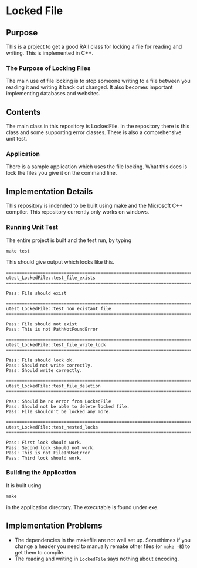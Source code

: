# Locked File #

## Purpose ##

This is a project to get a good RAII class for locking a file for reading and writing. This is implemented in C++.

### The Purpose of Locking Files ###

The main use of file locking is to stop someone writing to a file between you reading it and writing it back out changed. It also becomes important implementing databases and websites.

## Contents ##

The main class in this repository is LockedFile. In the repository there is this class and some supporting error classes. There is also a comprehensive unit test.

### Application ###

There is a sample application which uses the file locking. What this does is lock the files you give it on the command line.

## Implementation Details ##

This repository is indended to be built using make and the Microsoft C++ compiler. This repository currently only works on windows.


### Running Unit Test ###

The entire project is built and the test run, by typing 

    make test

This should give output which looks like this.

```
===============================================================================
utest_LockedFile::test_file_exists
===============================================================================

Pass: File should exist

===============================================================================
utest_LockedFile::test_non_existant_file
===============================================================================

Pass: File should not exist
Pass: This is not PathNotFoundError

===============================================================================
utest_LockedFile::test_file_write_lock
===============================================================================

Pass: File should lock ok.
Pass: Should not write correctly.
Pass: Should write correctly.

===============================================================================
utest_LockedFile::test_file_deletion
===============================================================================

Pass: Should be no error from LockedFile
Pass: Should not be able to delete locked file.
Pass: File shouldn't be locked any more.

===============================================================================
utest_LockedFile::test_nested_locks
===============================================================================

Pass: First lock should work.
Pass: Second lock should not work.
Pass: This is not FileInUseError
Pass: Third lock should work.
```
### Building the Application ##

It is built using 

    make

in the application directory. The executable is found under exe.


## Implementation Problems ##

- The dependencies in the makefile are not well set up. Somethimes if you change a header you need to manually remake other files (or `make -B`) to get them to compile.
- The reading and writing in `LockedFile` says nothing about encoding.
